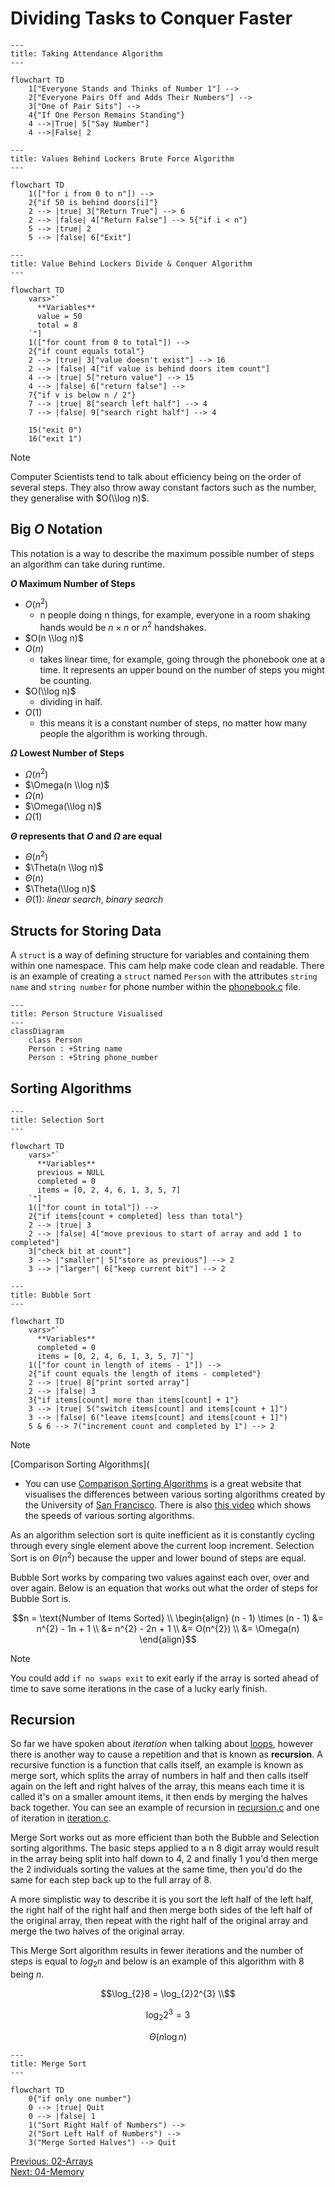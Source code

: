 # Dividing Tasks to Conquer Faster

```mermaid
---
title: Taking Attendance Algorithm
---

flowchart TD
    1["Everyone Stands and Thinks of Number 1"] -->
    2["Everyone Pairs Off and Adds Their Numbers"] -->
    3["One of Pair Sits"] -->
    4{"If One Person Remains Standing"}
    4 -->|True| 5["Say Number"]
    4 -->|False| 2
```

```mermaid
---
title: Values Behind Lockers Brute Force Algorithm
---

flowchart TD
    1(["for i from 0 to n"]) -->
    2{"if 50 is behind doors[i]"}
    2 --> |true| 3["Return True"] --> 6
    2 --> |false| 4["Return False"] --> 5{"if i < n"}
    5 --> |true| 2
    5 --> |false| 6["Exit"]
```

```mermaid
---
title: Value Behind Lockers Divide & Conquer Algorithm
---

flowchart TD
    vars>"`
      **Variables**
      value = 50
      total = 8
    `"]
    1(["for count from 0 to total"]) -->
    2{"if count equals total"}
    2 --> |true| 3["value doesn't exist"] --> 16
    2 --> |false| 4["if value is behind doors item count"]
    4 --> |true| 5["return value"] --> 15
    4 --> |false| 6["return false"] -->
    7{"if v is below n / 2"}
    7 --> |true| 8["search left half"] --> 4
    7 --> |false| 9["search right half"] --> 4

    15("exit 0")
    16("exit 1")
```

> [!NOTE]
> Computer Scientists tend to talk about efficiency being on the order of several steps. They also throw away constant factors such as the number, they generalise with $O(\\log n)$.

## Big $O$ Notation

This notation is a way to describe the maximum possible number of steps an algorithm can take during runtime. 

__$O$ Maximum Number of Steps__
- $O(n^{2})$
     - n people doing n things, for example, everyone in a room shaking hands would be $n \times n$ or $n^{2}$ handshakes.
- $O(n \\log n)$
- $O(n)$
     - takes linear time, for example, going through the phonebook one at a time. It represents an upper bound on the number of steps you might be counting.
- $O(\\log n)$
     - dividing in half.
- $O(1)$
     - this means it is a constant number of steps, no matter how many people the algorithm is working through.

__$\Omega$ Lowest Number of Steps__
- $\Omega(n^{2})$
- $\Omega(n \\log n)$
- $\Omega(n)$
- $\Omega(\\log n)$
- $\Omega(1)$

__$\Theta$ represents that $O \text{ and } \Omega$ are equal__
- $\Theta(n^{2})$
- $\Theta(n \\log n)$
- $\Theta(n)$
- $\Theta(\\log n)$
- $\Theta(1)$: _linear search_, _binary search_

## Structs for Storing Data

A `struct` is a way of defining structure for variables and containing them within one namespace. This cam help make code clean and readable. There is an example of creating a `struct` named `Person` with the attributes `string name` and `string number` for phone number within the [phonebook.c](./phonebook.c) file.

``` mermaid 
---
title: Person Structure Visualised
---
classDiagram
    class Person
    Person : +String name
    Person : +String phone_number
```


## Sorting Algorithms

```mermaid
---
title: Selection Sort
---

flowchart TD
    vars>"`
      **Variables**
      previous = NULL
      completed = 0
      items = [0, 2, 4, 6, 1, 3, 5, 7]
    `"]
    1(["for count in total"]) -->
    2{"if items[count + completed] less than total"}
    2 --> |true| 3
    2 --> |false| 4["move previous to start of array and add 1 to completed"]
    3["check bit at count"]
    3 --> |"smaller"| 5["store as previous"] --> 2
    3 --> |"larger"| 6["keep current bit"] --> 2
```

```mermaid
---
title: Bubble Sort
---

flowchart TD
    vars>"`
      **Variables**
      completed = 0
      items = [0, 2, 4, 6, 1, 3, 5, 7]`"]
    1(["for count in length of items - 1"]) -->
    2{"if count equals the length of items - completed"}
    2 --> |true| 8["print sorted array"]
    2 --> |false| 3
    3{"if items[count] more than items[count] + 1"}
    3 --> |true| 5("switch items[count] and items[count + 1]")
    3 --> |false| 6("leave items[count] and items[count + 1]")
    5 & 6 --> 7("increment count and completed by 1") --> 2
```

> [!NOTE]
> [Comparison Sorting Algorithms](
- You can use [Comparison Sorting Algorithms](https://www.cs.usfca.edu/~galles/visualization/ComparisonSort.html) is a great website that visualises the differences between various sorting algorithms created by the University of [San Francisco](https://www.usfca.edu/). There is also [this video](https://www.youtube.com/watch?v=ZZuD6iUe3Pc) which shows the speeds of various sorting algorithms.

As an algorithm selection sort is quite inefficient as it is constantly cycling through every single element above the current loop increment. Selection Sort is on $\Theta(n^{2})$ because the upper and lower bound of steps are equal.

Bubble Sort works by comparing two values against each over, over and over again. Below is an equation that works out what the order of steps for Bubble Sort is.

```math
n = \text{Number of Items Sorted} \\

\begin{align}
     (n - 1) \times (n - 1) &= n^{2} - 1n + 1 \\
     &= n^{2} - 2n + 1 \\
     &= O(n^{2}) \\
     &= \Omega(n)
\end{align}
```

> [!NOTE]
> You could add `if no swaps exit` to exit early if the array is sorted ahead of time to save some iterations in the case of a lucky early finish.

## Recursion

So far we have spoken about _iteration_ when talking about [loops](../01-C/#loops), however there is another way to cause a repetition and that is known as __recursion__. A recursive function is a function that calls itself, an example is known as merge sort, which splits the array of numbers in half and then calls itself again on the left and right halves of the array, this means each time it is called it's on a smaller amount items, it then ends by merging the halves back together. You can see an example of recursion in [recursion.c](./recursion.c) and one of iteration in [iteration.c](./iteration.c).


Merge Sort works out as more efficient than both the Bubble and Selection sorting algorithms. The basic steps applied to a n 8 digit array would result in the array being split into half down to 4, 2 and finally 1 you'd then merge the 2 individuals sorting the values at the same time, then you'd do the same for each step back up to the full array of 8.

A more simplistic way to describe it is you sort the left half of the left half, the right half of the right half and then merge both sides of the left half of the original array, then repeat with the right half of the original array and merge the two halves of the original array.

This Merge Sort algorithm results in fewer iterations and the number of steps is equal to $log_{2}n$ and below is an example of this algorithm with 8 being $n$.

```math
\log_{2}8 = \log_{2}2^{3} \\
```
```math
\log_{2}2^{3} = 3
```
```math
\Theta(n \log n)
```

```mermaid
---
title: Merge Sort
---

flowchart TD
    0{"if only one number"}
    0 --> |true| Quit
    0 --> |false| 1
    1("Sort Right Half of Numbers") -->
    2("Sort Left Half of Numbers") -->
    3("Merge Sorted Halves") --> Quit
```

[Previous: 02-Arrays](../02-Arrays/README.md) <br />
[Next: 04-Memory](../04-Memory/README.md)
